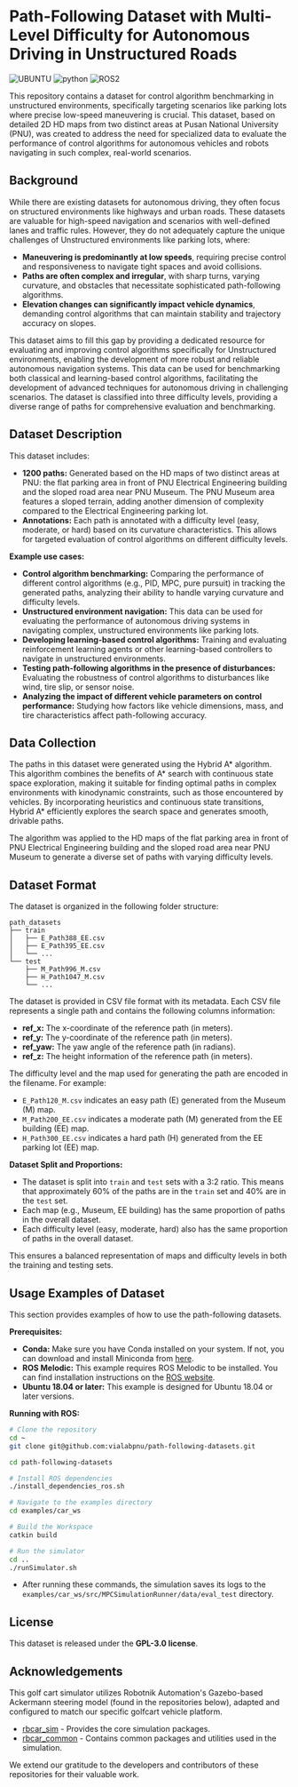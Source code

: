 # Path-Following Dataset with Multi-Level Difficulty for Autonomous Driving in Unstructured Roads

![UBUNTU](https://img.shields.io/badge/UBUNTU-18.04-orange?style=plastic&logo=ubuntu)
![python](https://img.shields.io/badge/Python-2.7-blue?style=plastic&logo=python)
![ROS2](https://img.shields.io/badge/ROS-Melodic-white?style=plastic&logo=ros)

This repository contains a dataset for control algorithm benchmarking in unstructured environments, specifically targeting scenarios like parking lots where precise low-speed maneuvering is crucial. This dataset, based on detailed 2D HD maps from two distinct areas at Pusan National University (PNU), was created to address the need for specialized data to evaluate the performance of control algorithms for autonomous vehicles and robots navigating in such complex, real-world scenarios.

## Background

While there are existing datasets for autonomous driving, they often focus on structured environments like highways and urban roads. These datasets are valuable for high-speed navigation and scenarios with well-defined lanes and traffic rules. However, they do not adequately capture the unique challenges of Unstructured environments like parking lots, where:

* **Maneuvering is predominantly at low speeds**, requiring precise control and responsiveness to navigate tight spaces and avoid collisions.
* **Paths are often complex and irregular**, with sharp turns, varying curvature, and obstacles that necessitate sophisticated path-following algorithms.
* **Elevation changes can significantly impact vehicle dynamics**, demanding control algorithms that can maintain stability and trajectory accuracy on slopes.

This dataset aims to fill this gap by providing a dedicated resource for evaluating and improving control algorithms specifically for Unstructured environments, enabling the development of more robust and reliable autonomous navigation systems. This data can be used for benchmarking both classical and learning-based control algorithms, facilitating the development of advanced techniques for autonomous driving in challenging scenarios. The dataset is classified into three difficulty levels, providing a diverse range of paths for comprehensive evaluation and benchmarking.


## Dataset Description

This dataset includes:

*   **1200 paths:** Generated based on the HD maps of two distinct areas at PNU: the flat parking area in front of PNU Electrical Engineering building and the sloped road area near PNU Museum. The PNU Museum area features a sloped terrain, adding another dimension of complexity compared to the Electrical Engineering parking lot. 
*   **Annotations:** Each path is annotated with a difficulty level (easy, moderate, or hard) based on its curvature characteristics. This allows for targeted evaluation of control algorithms on different difficulty levels.

**Example use cases:**

*   **Control algorithm benchmarking:** Comparing the performance of different control algorithms (e.g., PID, MPC, pure pursuit) in tracking the generated paths, analyzing their ability to handle varying curvature and difficulty levels.
*   **Unstructured environment navigation:** This data can be used for evaluating the performance of autonomous driving systems in navigating complex, unstructured environments like parking lots.
*   **Developing learning-based control algorithms:** Training and evaluating reinforcement learning agents or other learning-based controllers to navigate in unstructured environments.
*   **Testing path-following algorithms in the presence of disturbances:** Evaluating the robustness of control algorithms to disturbances like wind, tire slip, or sensor noise.
*   **Analyzing the impact of different vehicle parameters on control performance:** Studying how factors like vehicle dimensions, mass, and tire characteristics affect path-following accuracy.

## Data Collection

The paths in this dataset were generated using the Hybrid A* algorithm. This algorithm combines the benefits of A* search with continuous state space exploration, making it suitable for finding optimal paths in complex environments with kinodynamic constraints, such as those encountered by vehicles. By incorporating heuristics and continuous state transitions, Hybrid A* efficiently explores the search space and generates smooth, drivable paths.

The algorithm was applied to the HD maps of the flat parking area in front of PNU Electrical Engineering building and the sloped road area near PNU Museum to generate a diverse set of paths with varying difficulty levels.

## Dataset Format
The dataset is organized in the following folder structure:
```
path_datasets
├── train
│   ├── E_Path388_EE.csv
│   ├── E_Path395_EE.csv
│   └── ...
└── test
    ├── M_Path996_M.csv
    ├── H_Path1047_M.csv
    └── ...
```

The dataset is provided in CSV file format with its metadata. Each CSV file represents a single path and contains the following columns information:

* **ref_x:**  The x-coordinate of the reference path (in meters).
* **ref_y:** The y-coordinate of the reference path (in meters).
* **ref_yaw:** The yaw angle of the reference path (in radians).
* **ref_z:** The height information of the reference path (in meters).

The difficulty level and the map used for generating the path are encoded in the filename. For example:

* `E_Path120_M.csv` indicates an easy path (E) generated from the Museum (M) map.
* `M_Path200_EE.csv` indicates a moderate path (M) generated from the EE building (EE) map.
* `H_Path300_EE.csv` indicates a hard path (H) generated from the EE parking lot (EE) map.

**Dataset Split and Proportions:**

* The dataset is split into `train` and `test` sets with a 3:2 ratio. This means that approximately 60% of the paths are in the `train` set and 40% are in the `test` set.
* Each map (e.g., Museum, EE building) has the same proportion of paths in the overall dataset.
* Each difficulty level (easy, moderate, hard) also has the same proportion of paths in the overall dataset.

This ensures a balanced representation of maps and difficulty levels in both the training and testing sets.

## Usage Examples of Dataset

This section provides examples of how to use the path-following datasets.

**Prerequisites:**

* **Conda:** Make sure you have Conda installed on your system. If not, you can download and install Miniconda from [here](https://docs.conda.io/en/latest/miniconda.html).
* **ROS Melodic:** This example requires ROS Melodic to be installed. You can find installation instructions on the [ROS website](http://wiki.ros.org/melodic/Installation).
* **Ubuntu 18.04 or later:** This example is designed for Ubuntu 18.04 or later versions.

**Running with ROS:**

```bash
# Clone the repository
cd ~
git clone git@github.com:vialabpnu/path-following-datasets.git

cd path-following-datasets

# Install ROS dependencies
./install_dependencies_ros.sh

# Navigate to the examples directory
cd examples/car_ws

# Build the Workspace
catkin build

# Run the simulator
cd ..
./runSimulator.sh
```

* After running these commands, the simulation saves its logs to the ```examples/car_ws/src/MPCSimulationRunner/data/eval_test``` directory.

<!-- **Running through Docker:**
We also provide a Docker image with all the necessary dependencies pre-installed.
```bash
# Pull and run the image
docker run -it <docker_image_name> 

# Navigate to the examples directory (inside the container)
cd path-following-datasets

# Run the simulator
./runSimulator.sh
``` -->

<!-- ## Citation

If you use this dataset in your research, please cite the following paper:

@article{amiruddin2024path,
  title={Path-Following Dataset with Multi-Level Difficulty for Autonomous Driving in Unstructured Roads},
  author={Amiruddin, Brilian Putra and Kim, Sungil and Jeong, Han-You},
  journal={}, 
  year={2025},
  volume={XX},
  number={XX},
  pages={XX--XX},
  doi={10.XXXX/XXXX.2025.XXXXXXX},  % Add actual DOI if available
  url={https://github.com/vialabpnu/path-following-datasets},  % Add repo URL
  note={Dataset available at: \url{https://github.com/vialabpnu/path-following-datasets}}
} -->

## License

This dataset is released under the **GPL-3.0 license**.

## Acknowledgements

This golf cart simulator utilizes Robotnik Automation's Gazebo-based Ackermann steering model (found in the repositories below), adapted and configured to match our specific golfcart vehicle platform.

* [rbcar_sim](https://github.com/RobotnikAutomation/rbcar_sim/tree/melodic-devel-namespace) - Provides the core simulation packages.
* [rbcar_common](https://github.com/RobotnikAutomation/rbcar_common/tree/melodic-devel-sim) - Contains common packages and utilities used in the simulation.

We extend our gratitude to the developers and contributors of these repositories for their valuable work.
